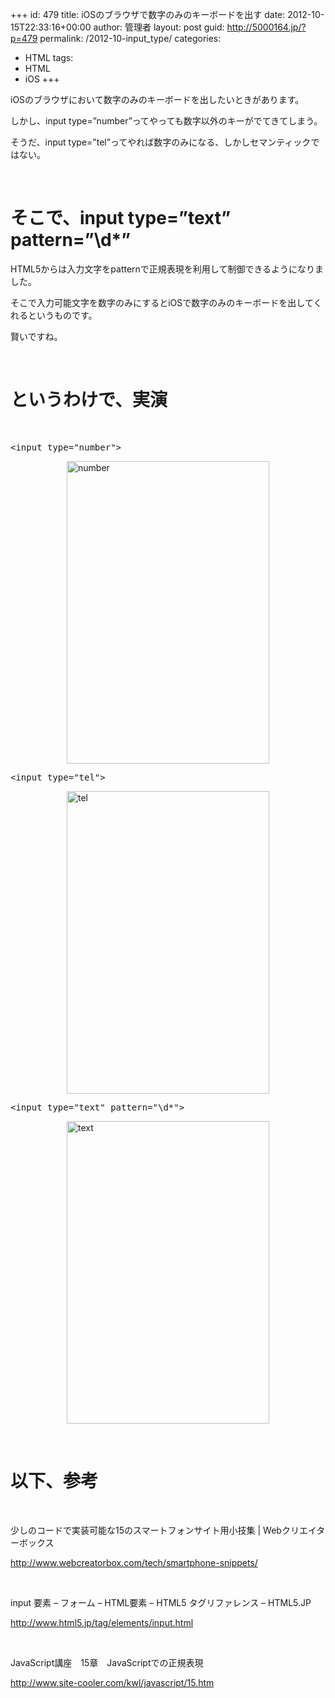 +++
id: 479
title: iOSのブラウザで数字のみのキーボードを出す
date: 2012-10-15T22:33:16+00:00
author: 管理者
layout: post
guid: http://5000164.jp/?p=479
permalink: /2012-10-input_type/
categories:
  - HTML
tags:
  - HTML
  - iOS
+++
&nbsp; 

iOSのブラウザにおいて数字のみのキーボードを出したいときがあります。 

しかし、input type=&#8221;number&#8221;ってやっても数字以外のキーがでてきてしまう。 

そうだ、input type=&#8221;tel&#8221;ってやれば数字のみになる、しかしセマンティックではない。 

&nbsp; 

# そこで、input type=&#8221;text&#8221; pattern=&#8221;\d*&#8221;

HTML5からは入力文字をpatternで正規表現を利用して制御できるようになりました。 

そこで入力可能文字を数字のみにするとiOSで数字のみのキーボードを出してくれるというものです。 

賢いですね。 

&nbsp; 

# というわけで、実演

&nbsp;

<pre class="brush: xml; gutter: false; title: ; notranslate" title="">&lt;input type=&quot;number&quot;&gt;</pre>

[<img style="background-image: none; border-right-width: 0px; padding-left: 0px; padding-right: 0px; display: block; float: none; border-top-width: 0px; border-bottom-width: 0px; margin-left: auto; border-left-width: 0px; margin-right: auto; padding-top: 0px" title="number" border="0" alt="number" src="http://5000164.jp/wp-content/uploads/2012/10/number_thumb1.png" width="324" height="484" />](http://5000164.jp/wp-content/uploads/2012/10/number1.png) 

<pre class="brush: xml; gutter: false; title: ; notranslate" title="">&lt;input type=&quot;tel&quot;&gt;</pre>

[<img style="background-image: none; border-right-width: 0px; padding-left: 0px; padding-right: 0px; display: block; float: none; border-top-width: 0px; border-bottom-width: 0px; margin-left: auto; border-left-width: 0px; margin-right: auto; padding-top: 0px" title="tel" border="0" alt="tel" src="http://5000164.jp/wp-content/uploads/2012/10/tel_thumb1.png" width="324" height="484" />](http://5000164.jp/wp-content/uploads/2012/10/tel1.png) 

<pre class="brush: xml; gutter: false; title: ; notranslate" title="">&lt;input type=&quot;text&quot; pattern=&quot;\d*&quot;&gt;</pre>

[<img style="background-image: none; border-right-width: 0px; padding-left: 0px; padding-right: 0px; display: block; float: none; border-top-width: 0px; border-bottom-width: 0px; margin-left: auto; border-left-width: 0px; margin-right: auto; padding-top: 0px" title="text" border="0" alt="text" src="http://5000164.jp/wp-content/uploads/2012/10/text_thumb1.png" width="324" height="484" />](http://5000164.jp/wp-content/uploads/2012/10/text1.png) 

&nbsp; 

# 以下、参考

&nbsp; 

少しのコードで実装可能な15のスマートフォンサイト用小技集 | Webクリエイターボックス 

<http://www.webcreatorbox.com/tech/smartphone-snippets/> 

&nbsp; 

input 要素 &#8211; フォーム &#8211; HTML要素 &#8211; HTML5 タグリファレンス &#8211; HTML5.JP 

<http://www.html5.jp/tag/elements/input.html> 

&nbsp; 

JavaScript講座　15章　JavaScriptでの正規表現 

http://www.site-cooler.com/kwl/javascript/15.htm